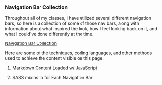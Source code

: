 ### Navigation Bar Collection
<p class="span-all">Throughout all of my classes, I have utilized several different navigation bars, so here is a collection of some of those nav bars, along with information about what inspired the look, how I feel looking back on it, and what I could've done differently at the time.</p>

<p class="span-all"><a href="./../../../../wet/final-project/wet-final-project/portfolio-items/nav-collection/index.html">Navigation Bar Collection</a></p>

<p class="span-all">Here are some of the techniques, coding languages, and other methods used to achieve the content visible on this page.</p>

<ol class="condensed-list">
    <li><p>Markdown Content Loaded w/ JavaScript</p></li>
    <li><p>SASS mixins to for Each Navigation Bar</p></li>
</ol>